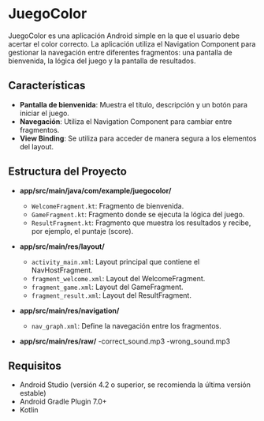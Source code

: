 # JuegoColor

JuegoColor es una aplicación Android simple en la que el usuario debe acertar el color correcto. La aplicación utiliza el Navigation Component para gestionar la navegación entre diferentes fragmentos: una pantalla de bienvenida, la lógica del juego y la pantalla de resultados.

## Características

- **Pantalla de bienvenida**: Muestra el título, descripción y un botón para iniciar el juego.
- **Navegación**: Utiliza el Navigation Component para cambiar entre fragmentos.
- **View Binding**: Se utiliza para acceder de manera segura a los elementos del layout.

## Estructura del Proyecto

- **app/src/main/java/com/example/juegocolor/**
  - `WelcomeFragment.kt`: Fragmento de bienvenida.
  - `GameFragment.kt`: Fragmento donde se ejecuta la lógica del juego.
  - `ResultFragment.kt`: Fragmento que muestra los resultados y recibe, por ejemplo, el puntaje (score).

- **app/src/main/res/layout/**
  - `activity_main.xml`: Layout principal que contiene el NavHostFragment.
  - `fragment_welcome.xml`: Layout del WelcomeFragment.
  - `fragment_game.xml`: Layout del GameFragment.
  - `fragment_result.xml`: Layout del ResultFragment.

- **app/src/main/res/navigation/**
  - `nav_graph.xml`: Define la navegación entre los fragmentos.

- **app/src/main/res/raw/**
  -correct_sound.mp3
  -wrong_sound.mp3

## Requisitos

- Android Studio (versión 4.2 o superior, se recomienda la última versión estable)
- Android Gradle Plugin 7.0+
- Kotlin
